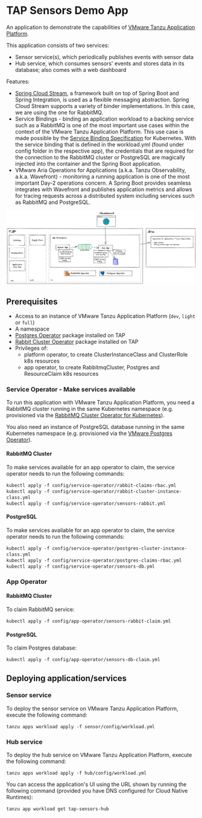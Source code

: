 # TAP Sensors Demo App

An application to demonstrate the capabilities of [VMware Tanzu Application Platform](https://tanzu.vmware.com/application-platform).

This application consists of two services:
- Sensor service(s), which periodically publishes events with sensor data
- Hub service, which consumes sensors' events and stores data in its database; also comes with a web dashboard

Features:
- [Spring Cloud Stream](https://spring.io/projects/spring-cloud-stream), a framework built on top of Spring Boot
  and Spring Integration, is used as a flexible messaging abstraction. Spring Cloud Stream supports a variety of binder
  implementations. In this case, we are using the one for RabbitMQ.
- Service Bindings - binding an application workload to a backing service such as a RabbitMQ is one of the most
  important use cases within the context of the VMware Tanzu Application Platform. This use case is made possible
  by the [Service Binding Specification](https://github.com/servicebinding/spec) for Kubernetes. With the service
  binding that is defined in the workload.yml (found under config folder in the respective app), the credentials that
  are required for the connection to the RabbitMQ cluster or PostgreSQL are magically injected into the container
  and the Spring Boot application.
- VMware Aria Operations for Applications (a.k.a. Tanzu Observability, a.k.a. Wavefront) - monitoring a running
  application is one of the most important Day-2 operations concern. A Spring Boot provides seamless integrates with
  Wavefront and publishes application metrics and allows for tracing requests across a distributed system including
  services such as RabbitMQ and PostgreSQL.

![image](overview.png)


## Prerequisites

- Access to an instance of VMware Tanzu Application Platform (`dev`, `light` or `full`)
- A namespace
- [Postgres Operator](https://docs.vmware.com/en/VMware-SQL-with-Postgres-for-Kubernetes/2.0/vmware-postgres-k8s/GUID-install-operator.html) package installed on TAP
- [Rabbit Cluster Operator](https://www.rabbitmq.com/kubernetes/operator/install-operator.html) package installed on TAP
- Privileges of:
  - platform operator, to create ClusterInstanceClass and ClusterRole k8s resources
  - app operator, to create RabbitmqCluster, Postgres and ResourceClaim k8s resources

### Service Operator - Make services available
To run this application with VMware Tanzu Application Platform, you need a RabbitMQ cluster running in the same
Kubernetes namespace (e.g. provisioned via the [RabbitMQ Cluster Operator for Kubernetes](https://www.rabbitmq.com/kubernetes/operator/operator-overview.html)).

You also need an instance of PostgreSQL database running in the same Kubernetes namespace
(e.g. provisioned via the [VMware Postgres Operator](https://docs.vmware.com/en/VMware-SQL-with-Postgres-for-Kubernetes/2.0/vmware-postgres-k8s/GUID-index.html)).

#### RabbitMQ Cluster

To make services available for an app operator to claim, the service operator needs to run the following commands:
```shell
kubectl apply -f config/service-operator/rabbit-claims-rbac.yml
kubectl apply -f config/service-operator/rabbit-cluster-instance-class.yml
kubectl apply -f config/service-operator/sensors-rabbit.yml
```

#### PostgreSQL

To make services available for an app operator to claim, the service operator needs to run the following commands:
```shell
kubectl apply -f config/service-operator/postgres-cluster-instance-class.yml
kubectl apply -f config/service-operator/postgres-claims-rbac.yml
kubectl apply -f config/service-operator/sensors-db.yml
```

### App Operator

#### RabbitMQ Cluster

To claim RabbitMQ service:
```shell
kubectl apply -f config/app-operator/sensors-rabbit-claim.yml
```

#### PostgreSQL

To claim Postgres database:
```shell
kubectl apply -f config/app-operator/sensors-db-claim.yml
```

## Deploying application/services

### Sensor service
To deploy the sensor service on VMware Tanzu Application Platform, execute the following command:
```shell
tanzu apps workload apply -f sensor/config/workload.yml
```

### Hub service
To deploy the hub service on VMware Tanzu Application Platform, execute the following command:
```shell
tanzu apps workload apply -f hub/config/workload.yml
```

You can access the application's UI using the URL shown by running the following command (provided you have DNS configured for Cloud Native Runtimes):

```shell
tanzu app workload get tap-sensors-hub
```
